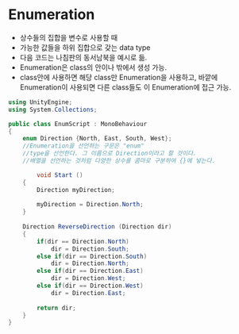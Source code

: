 Enumeration
===========
- 상수들의 집합을 변수로 사용할 때
- 가능한 값들을 하위 집합으로 갖는 data type
- 다음 코드는 나침판의 동서남북을 예시로 듦.
- Enumeration은 class의 안이나 밖에서 생성 가능.
- class안에 사용하면 해당 class만 Enumeration을 사용하고, 바깥에 Enumeration이 사용되면 다른 class들도 이 Enumeration에 접근 가능.

```c#
using UnityEngine;
using System.Collections;

public class EnumScript : MonoBehaviour 
{
    enum Direction {North, East, South, West};
    //Enumeration을 선언하는 구문은 "enum"
    //type을 선언한다. 그 이름으로 Direction이라고 할 것이다.
    //배열을 선언하는 것처럼 다양한 상수를 콤마로 구분하여 {}에 넣는다.

        void Start () 
    {
        Direction myDirection;
        
        myDirection = Direction.North;
    }
    
    Direction ReverseDirection (Direction dir)
    {
        if(dir == Direction.North)
            dir = Direction.South;
        else if(dir == Direction.South)
            dir = Direction.North;
        else if(dir == Direction.East)
            dir = Direction.West;
        else if(dir == Direction.West)
            dir = Direction.East;
        
        return dir;     
    }
}
```